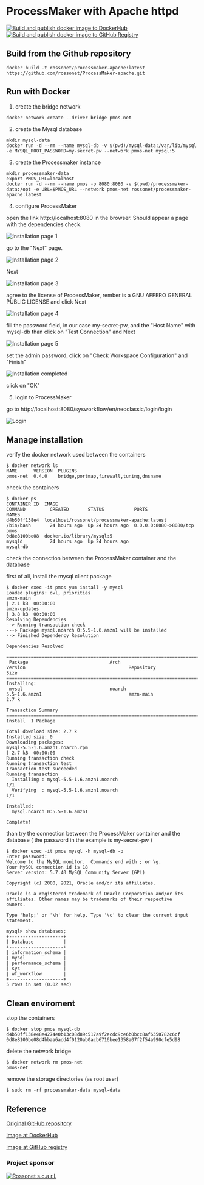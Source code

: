 # ProcessMaker with Apache httpd
[![Build and publish docker image to DockerHub](https://github.com/rossonet/ProcessMaker-apache/actions/workflows/publish-to-dockerhub.yml/badge.svg)](https://github.com/rossonet/ProcessMaker-apache/actions/workflows/publish-to-dockerhub.yml)
[![Build and publish docker image to GitHub Registry](https://github.com/rossonet/ProcessMaker-apache/actions/workflows/publish-to-github-registry.yml/badge.svg)](https://github.com/rossonet/ProcessMaker-apache/actions/workflows/publish-to-github-registry.yml)

## Build from the Github repository

```
docker build -t rossonet/processmaker-apache:latest https://github.com/rossonet/ProcessMaker-apache.git
```

## Run with Docker

1. create the bridge network
```
docker network create --driver bridge pmos-net
```

2. create the Mysql database
```
mkdir mysql-data
docker run -d --rm --name mysql-db -v $(pwd)/mysql-data:/var/lib/mysql -e MYSQL_ROOT_PASSWORD=my-secret-pw --network pmos-net mysql:5
```

3. create the Processmaker instance
```
mkdir processmaker-data
export PMOS_URL=localhost
docker run -d --rm --name pmos -p 8080:8080 -v $(pwd)/processmaker-data:/opt -e URL=$PMOS_URL --network pmos-net rossonet/processmaker-apache:latest
```

4. configure ProcessMaker

open the link http://localhost:8080 in the browser. Should appear a page with the dependencies check.

![Installation page 1](https://raw.githubusercontent.com/rossonet/ProcessMaker-apache/master/imgs/page_one.png)

go to the "Next" page.

![Installation page 2](https://raw.githubusercontent.com/rossonet/ProcessMaker-apache/master/imgs/page_two.png)

Next

![Installation page 3](https://raw.githubusercontent.com/rossonet/ProcessMaker-apache/master/imgs/page_three.png)

agree to the license of ProcessMaker, rember is a GNU AFFERO GENERAL PUBLIC LICENSE and click Next

![Installation page 4](https://raw.githubusercontent.com/rossonet/ProcessMaker-apache/master/imgs/page_four.png)

fill the password field, in our case my-secret-pw, and the "Host Name" with mysql-db than click on "Test Connection" and Next 

![Installation page 5](https://raw.githubusercontent.com/rossonet/ProcessMaker-apache/master/imgs/page_five.png)

set the admin password, click on "Check Workspace Configuration" and "Finish"

![Installation completed](https://raw.githubusercontent.com/rossonet/ProcessMaker-apache/master/imgs/page_six.png)

click on "OK"

5. login to ProcessMaker

go to http://localhost:8080/sysworkflow/en/neoclassic/login/login

![Login](https://raw.githubusercontent.com/rossonet/ProcessMaker-apache/master/imgs/login.png)

## Manage installation

verify the docker network used between the containers
```
$ docker network ls
NAME      VERSION  PLUGINS
pmos-net  0.4.0    bridge,portmap,firewall,tuning,dnsname

```

check the containers
```
$ docker ps
CONTAINER ID  IMAGE                                                                                                      COMMAND         CREATED       STATUS           PORTS                   NAMES
d4b50ff138e4  localhost/rossonet/processmaker-apache:latest                                                              /bin/bash       24 hours ago  Up 24 hours ago  0.0.0.0:8080->8080/tcp  pmos
0d8e8100be08  docker.io/library/mysql:5                                                                                  mysqld          24 hours ago  Up 24 hours ago                          mysql-db
```

check the connection between the ProcessMaker container and the database

first of all, install the mysql client package
```
$ docker exec -it pmos yum install -y mysql
Loaded plugins: ovl, priorities
amzn-main                                                                                                                                        | 2.1 kB  00:00:00     
amzn-updates                                                                                                                                     | 3.8 kB  00:00:00     
Resolving Dependencies
--> Running transaction check
---> Package mysql.noarch 0:5.5-1.6.amzn1 will be installed
--> Finished Dependency Resolution

Dependencies Resolved

========================================================================================================================================================================
 Package                              Arch                                  Version                                      Repository                                Size
========================================================================================================================================================================
Installing:
 mysql                                noarch                                5.5-1.6.amzn1                                amzn-main                                2.7 k

Transaction Summary
========================================================================================================================================================================
Install  1 Package

Total download size: 2.7 k
Installed size: 0  
Downloading packages:
mysql-5.5-1.6.amzn1.noarch.rpm                                                                                                                   | 2.7 kB  00:00:00     
Running transaction check
Running transaction test
Transaction test succeeded
Running transaction
  Installing : mysql-5.5-1.6.amzn1.noarch                                                                                                                           1/1 
  Verifying  : mysql-5.5-1.6.amzn1.noarch                                                                                                                           1/1 

Installed:
  mysql.noarch 0:5.5-1.6.amzn1                                                                                                                                          

Complete!
```

than try the connection between the ProcessMaker container and the database ( the password in the example is my-secret-pw )  
```
$ docker exec -it pmos mysql -h mysql-db -p
Enter password: 
Welcome to the MySQL monitor.  Commands end with ; or \g.
Your MySQL connection id is 18
Server version: 5.7.40 MySQL Community Server (GPL)

Copyright (c) 2000, 2021, Oracle and/or its affiliates.

Oracle is a registered trademark of Oracle Corporation and/or its
affiliates. Other names may be trademarks of their respective
owners.

Type 'help;' or '\h' for help. Type '\c' to clear the current input statement.

mysql> show databases;
+--------------------+
| Database           |
+--------------------+
| information_schema |
| mysql              |
| performance_schema |
| sys                |
| wf_workflow        |
+--------------------+
5 rows in set (0.02 sec)
```

## Clean enviroment

stop the containers
```
$ docker stop pmos mysql-db
d4b50ff138e48e4274e0b13c08d89c517a9f2ecdc9ce6b0bcc8af6350782c6cf
0d8e8100be08d4bbaa6add4f0120ab0acb6716bee1358a07f2f54a990cfe5d98
```

delete the network bridge
```
$ docker network rm pmos-net
pmos-net
```

remove the storage directories (as root user) 
```
$ sudo rm -rf processmaker-data mysql-data
```

## Reference

[Original GitHub repository](https://github.com/rossonet/ProcessMaker-apache)

[image at DockerHub](https://hub.docker.com/repository/docker/rossonet/processmaker-apache)

[image at GitHub registry](https://github.com/rossonet/ProcessMaker-apache/pkgs/container/processmaker-apache)


### Project sponsor 

[![Rossonet s.c.a r.l.](https://raw.githubusercontent.com/rossonet/images/main/artwork/rossonet-logo/png/rossonet-logo_280_115.png)](https://www.rossonet.net)

